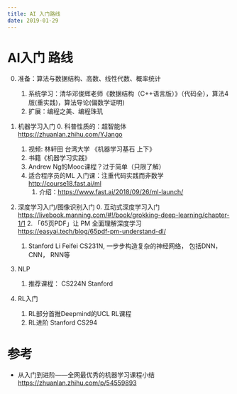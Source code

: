 ```yaml
---
title: AI 入门路线
date: 2019-01-29
---
```

# AI入门 路线
0. 准备：算法与数据结构、高数、线性代数、概率统计
    1. 系统学习：清华邓俊辉老师《数据结构（C++语言版）》（代码全），算法4版(重实践)，算法导论(偏数学证明)
    2. 扩展：编程之美、编程珠玑
1. 机器学习入门
   0. 科普性质的：超智能体 https://zhuanlan.zhihu.com/YJango
   1. 视频: 林轩田 台湾大学 《机器学习基石 上下》 
   2. 书籍《机器学习实践》
   3.  Andrew Ng的Mooc课程？过于简单（只限了解）
   4. 适合程序员的ML 入门课：注重代码实践而非数学  http://course18.fast.ai/ml 
        1. 介绍：https://www.fast.ai/2018/09/26/ml-launch/
2. 深度学习入门/图像识别入门
    0. 互动式深度学习入门 https://livebook.manning.com/#!/book/grokking-deep-learning/chapter-1/1
    2. 「65页PDF」让 PM 全面理解深度学习 https://easyai.tech/blog/65pdf-pm-understand-dl/
    1. Stanford Li Feifei CS231N, 一步步构造复杂的神经网络， 包括DNN， CNN， RNN等

3.  NLP
    1. 推荐课程： CS224N Stanford
4. RL入门
    1. RL部分首推Deepmind的UCL RL课程
    2. RL进阶 Stanford CS294

# 参考
- 从入门到进阶——全网最优秀的机器学习课程小结 https://zhuanlan.zhihu.com/p/54559893
